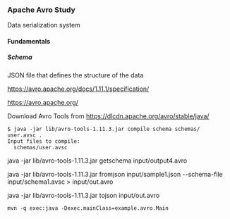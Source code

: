 ### Apache Avro Study

Data serialization system

#### Fundamentals

##### Schema
JSON file that defines the structure of the data 


https://avro.apache.org/docs/1.11.1/specification/


https://avro.apache.org/

Download Avro Tools from https://dlcdn.apache.org/avro/stable/java/

```shell
$ java -jar lib/avro-tools-1.11.3.jar compile schema schemas/
user.avsc .
Input files to compile:
  schemas/user.avsc
```

java -jar lib/avro-tools-1.11.3.jar getschema input/output4.avro

java -jar lib/avro-tools-1.11.3.jar fromjson input/sample1.json --schema-file input/schema1.avsc > input/out.avro

 java -jar lib/avro-tools-1.11.3.jar tojson input/out.avro

 `mvn -q exec:java -Dexec.mainClass=example.avro.Main`